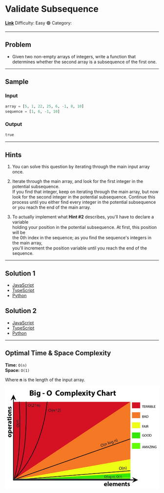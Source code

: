 # Validate Subsequence

[**Link**](https://www.algoexpert.io/questions/Validate%20Subsequence)
Difficulty: Easy 🟢
Category:

---

## Problem

- Given two non-empty arrays of integers, write a function that determines whether the second array is a subsequence of the first one.

---

## Sample

### Input

```python
array = [5, 1, 22, 25, 6, -1, 8, 10]
sequence = [1, 6, -1, 10]
```

### Output

```python
true
```

---

## **Hints**

1. You can solve this question by iterating through the main input array once.

2. Iterate through the main array, and look for the first integer in the potential subsequence.  
   If you find that integer, keep on iterating through the main array, but now look
   for the second integer in the potential subsequence. Continue this process until you either
   find every integer in the potential subsequence or you reach the end of the main array.

3. To actually implement what **Hint #2** describes, you'll have to declare a variable  
   holding your position in the potential subsequence. At first, this position will be  
   the 0th index in the sequence; as you find the sequence's integers in the main array,  
   you'll increment the position variable until you reach the end of the sequence.

---

## Solution 1

- [JavaScript](./solution_1/validate-subsequence.js)
- [TypeScript](./solution_1/validate-subsequence.ts)
- [Python](./solution_1/validate-subsequence.py)

## Solution 2

- [JavaScript]()
- [TypeScript]()
- [Python]()

---

## Optimal Time & Space Complexity

**Time:** `O(n)`  
**Space:** `O(1)`

Where **n** is the length of the input array.

<img src="../../assets/big-o-complexity-chart.jpg" style="width: 600px"/>
